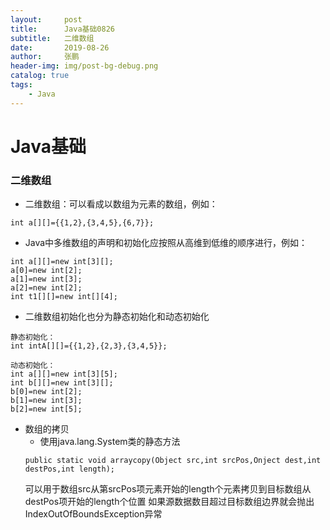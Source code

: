 ```yaml
---
layout:     post 
title:      Java基础0826
subtitle:   二维数组
date:       2019-08-26
author:     张鹏
header-img: img/post-bg-debug.png
catalog: true   
tags:                         
    - Java
---
```


# Java基础

### 二维数组
- 二维数组：可以看成以数组为元素的数组，例如：
```
int a[][]={{1,2},{3,4,5},{6,7}};
```
- Java中多维数组的声明和初始化应按照从高维到低维的顺序进行，例如：
```
int a[][]=new int[3][];
a[0]=new int[2];
a[1]=new int[3];
a[2]=new int[2];
int t1[][]=new int[][4];
```
- 二维数组初始化也分为静态初始化和动态初始化
```
静态初始化：
int intA[][]={{1,2},{2,3},{3,4,5}};

动态初始化：
int a[][]=new int[3][5];
int b[][]=new int[3][];
b[0]=new int[2];
b[1]=new int[3];
b[2]=new int[5];
```
- 数组的拷贝
   - 使用java.lang.System类的静态方法
   ```
   public static void arraycopy(Object src,int srcPos,Onject dest,int destPos,int length);
   ```
   可以用于数组src从第srcPos项元素开始的length个元素拷贝到目标数组从destPos项开始的length个位置
如果源数据数目超过目标数组边界就会抛出IndexOutOfBoundsException异常
